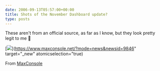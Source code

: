 ```yaml
---
date: 2006-09-13T05:57:00+00:00
title: Shots of the November Dashboard update?
type: posts
---
```

These aren't from an official source, as far as I know, but they look pretty legit to me 🙂

[<img src="http://www.maxconsole.net/content_img/mc_360fall_excla.jpg" />](https://www.maxconsole.net/?mode=news&newsid=9846" target="_new" atomicselection="true)



From [MaxConsole](https://www.maxconsole.net/?mode=news&newsid=9846)

